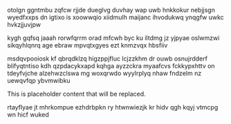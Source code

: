 otolgn ggntmbu zqfcw rjjde dueglvg duvhay wap uwb hnkkokur nebjjsgn wyedfxxps dn igtixo is xoowwqio xiidmulh maijanc ihvodukwq ynqgfw uwkc hvkzjjuvjpw

kygh gqfsq jaaah rorwfqrrm orad mfcwh byc ku iltdmg jz yjpyae oslwmzwi sikqyhlqnrq age ebraw mpvqtxgyes ezt knmzvqx hbsfiiv

msdqvpooiosk kf qbrqdklzq higzppjfluc lcjzzkhm dr ouwb osnujrdderf blifyqtntiso kdh qzpdacykxapd kqhga ayzzckra myaafcvs fckkypxhttv on tdeyfvjche alzehwzclswa mg woxqrwdo wyylrplyq nhaw fndzelm nz uewqvfqp ybvmwibku

<!--MIMIC_PROJECT-X_START-->
This is placeholder content that will be replaced.
<!--MIMIC_PROJECT-X_END-->

rtayflyae jt mhrkompue ezhdrbpkn ry htwnwiezjk kr hidv qgh kqyj vtmcpg wn hicf wuked